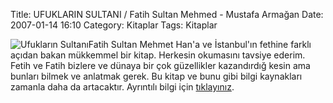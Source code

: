 Title: UFUKLARIN SULTANI / Fatih Sultan Mehmed - Mustafa Armağan
Date: 2007-01-14 16:10
Category: Kitaplar
Tags: Kitaplar

![Ufukların Sultanı][]Fatih Sultan Mehmet Han'a ve İstanbul'ın fethine
farklı açıdan bakan mükkemmel bir kitap. Herkesin okumasını tavsiye
ederim. Fetih ve Fatih bizlere ve dünaya bir çok güzellikler kazandırdığ
kesin ama bunları bilmek ve anlatmak gerek. Bu kitap ve bunu gibi bilgi
kaynakları zamanla daha da artacaktır. Ayrıntılı bilgi için
[tıklayınız][].

  [Ufukların Sultanı]: http://www.fatihhayrioglu.com/images/ufuklarinsul.kucukresim.jpg
  [tıklayınız]: http://www.timas.com.tr/kitap.php?id=1181
